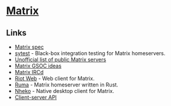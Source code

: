 # [Matrix](https://matrix.org)
## Links
- [Matrix spec](https://github.com/matrix-org/matrix-doc)
- [sytest](https://github.com/matrix-org/sytest) - Black-box integration testing for Matrix homeservers.
- [Unofficial list of public Matrix servers](https://www.hello-matrix.net/public_servers.php)
- [Matrix GSOC ideas](https://github.com/matrix-org/GSoC/blob/master/IDEAS.md#what-is-matrix)
- [Matrix IRCd](https://github.com/matrix-org/matrix-ircd)
- [Riot Web](https://github.com/vector-im/riot-web) - Web client for Matrix.
- [Ruma](https://github.com/ruma/ruma) - Matrix homeserver written in Rust.
- [Nheko](https://github.com/mujx/nheko) - Native desktop client for Matrix.
- [Client-server API](https://matrix.org/docs/spec/client_server/r0.3.0.html)
